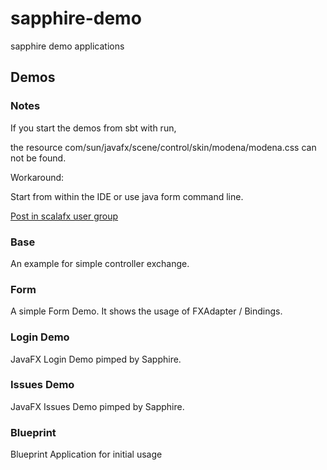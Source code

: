 sapphire-demo
=============

sapphire demo applications

## Demos

### Notes

If you start the demos from sbt with run,

the resource com/sun/javafx/scene/control/skin/modena/modena.css can not be found.

Workaround:

Start from within the IDE or use java form command line.

[Post in scalafx user group](https://groups.google.com/forum/#!topic/scalafx-users/MzHb19SISHQ)

### Base


An example for simple controller exchange.

### Form

A simple Form Demo. It shows the usage of FXAdapter / Bindings.

### Login Demo

JavaFX Login Demo pimped by Sapphire.

### Issues Demo

JavaFX Issues Demo pimped by Sapphire.

### Blueprint

Blueprint Application for initial usage
